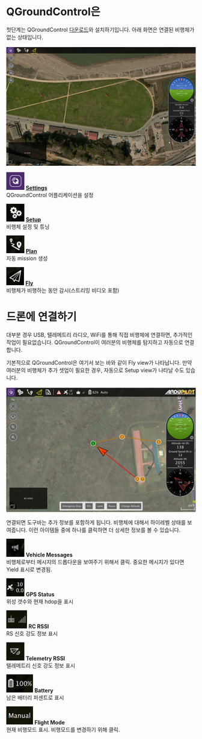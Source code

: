 # QGroundControl은
첫단계는 QGroundControl [다운로드](download_and_install.md)와 설치하기입니다. 아래 화면은 연결된 비행체가 없는 상태입니다.
<br>
<br>
![](../../images/quickstart/BootToFly.jpg)
<br>

![](../../images/quickstart/SettingsViewButton.jpg) **[Settings](../SettingsView/SettingsView.md)**
<br>QGroundControl 어플리케이션을 설정

![](../../images/quickstart/SetupViewButton.jpg) **[Setup](../SetupView/SetupView.md)**
<br>비행체 설정 및 튜닝

![](../../images/quickstart/PlanViewButton.jpg) **[Plan](../PlanView/PlanView.md)**
<br>자동 mission 생성

![](../../images/quickstart/FlyViewButton.jpg) **[Fly](../FlyView/FlyView.md)**
<br>비행체가 비행하는 동안 감시(스트리밍 비디오 포함)

# 드론에 연결하기
대부분 경우 USB, 텔레메트리 라디오, WiFi를 통해 직접 비행체에 연결하면, 추가적인 작업이 필요없습니다. QGroundControl이 여러분의 비행체를 탐지하고 자동으로 연결합니다.


기본적으로 QGroundControl은 여기서 보는 바와 같이 Fly view가 나타납니다. 만약 여러분의 비행체가 추가 셋업이 필요한 경우, 자동으로 Setup view가 나타날 수도 있습니다.
<br>
<br>
![](../../images/quickstart/ConnectedVehicle.jpg)
<br>

연결되면 도구바는 추가 정보를 포함하게 됩니다. 비행체에 대해서 하이레벨 상태를 보여줍니다. 이런 아이템들 중에 하나를 클릭하면 더 상세한 정보를 볼 수 있습니다.

![](../../images/quickstart/MessageToolbar.jpg) **Vehicle Messages**
<br>비행체로부터 메시지의 드롭다운을 보여주기 위해서 클릭. 중요한 메시지가 있다면 Yield 표시로 변경됨.

![](../../images/quickstart/GPSToolbar.jpg) **GPS Status**
<br>위성 갯수와 현재 hdop을 표시

![](../../images/quickstart/RCToolbar.jpg) **RC RSSI**
<br>RS 신호 강도 정보 표시

![](../../images/quickstart/TelemetryToolbar.jpg) **Telemetry RSSI**
<br>텔레메트리 신호 강도 정보 표시

![](../../images/quickstart/BatteryToolbar.jpg) **Battery**
<br>남은 배터리 퍼센트로 표시

![](../../images/quickstart/FlightModeToolbar.jpg) **Flight Mode**
<br>현재 비행모드 표시. 비행모드를 변경하기 위해 클릭.
